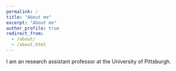 ```yaml
---
permalink: /
title: "About me"
excerpt: "About me"
author_profile: true
redirect_from:
  - /about/
  - /about.html
---
```


I am an research assistant professor at the University of Pittsburgh.
